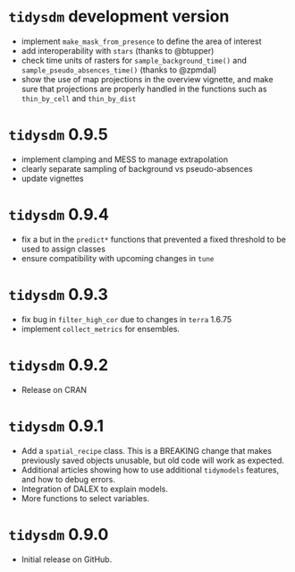 # `tidysdm` development version

* implement `make_mask_from_presence` to define the area of interest
* add interoperability with `stars` (thanks to @btupper)
* check time units of rasters for `sample_background_time()` and 
  `sample_pseudo_absences_time()` (thanks to @zpmdal)
* show the use of map projections in the overview vignette, and make sure that
  projections are properly handled in the functions such as `thin_by_cell`
  and `thin_by_dist`

# `tidysdm` 0.9.5

* implement clamping and MESS to manage extrapolation
* clearly separate sampling of background vs pseudo-absences
* update vignettes

# `tidysdm` 0.9.4

* fix a but in the `predict*` functions that prevented a fixed threshold to be used
  to assign classes
* ensure compatibility with upcoming changes in `tune`


# `tidysdm` 0.9.3

* fix bug in `filter_high_cor` due to changes in `terra` 1.6.75
* implement `collect_metrics` for ensembles.

# `tidysdm` 0.9.2

* Release on CRAN

# `tidysdm` 0.9.1

* Add a `spatial_recipe` class. This is a BREAKING change that makes previously
saved objects unusable, but old code will work as expected.
* Additional articles showing how to use additional `tidymodels` features, and
how to debug errors.
* Integration of DALEX to explain models.
* More functions to select variables.

# `tidysdm` 0.9.0

* Initial release on GitHub.
